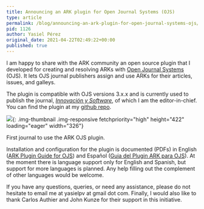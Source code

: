 ```yaml
---
title: Announcing an ARK plugin for Open Journal Systems (OJS)
type: article
permalink: /blog/announcing-an-ark-plugin-for-open-journal-systems-ojs/
pid: 1126
author: Yasiel Pérez
original_date: 2021-04-22T02:49:22+00:00
published: true
---
```


I am happy to share with the ARK community an open source plugin that I
developed for creating and resolving ARKs with [Open Journal Systems] (OJS).
It lets OJS journal publishers assign and use ARKs for their articles, issues,
and galleys.

The plugin is compatible with OJS versions 3.x.x and is currently used to
publish the journal, *[Innovación y Software]*, of which I am the
editor-in-chief. You can find the plugin at my [github repo].

![][1]{: .img-thumbnail .img-responsive fetchpriority="high" height="422" loading="eager" width="326"}

First journal to use the ARK OJS plugin.

Installation and configuration for the plugin is documented (PDFs) in English
([ARK Plugin Guide for OJS]) and Español ([Guia del Plugin ARK para OJS]). At
the moment there is language support only for English and Spanish, but support
for more languages is planned. Any help filling out the complement of other
languages would be welcome.

If you have any questions, queries, or need any assistance, please do not
hesitate to email me at yasielpv at gmail dot com. Finally, I would also like
to thank Carlos Authier and John Kunze for their support in this initiative.

[Open Journal Systems]: https://pkp.sfu.ca/ojs/
[Innovación y Software]: https://revistas.ulasalle.edu.pe/innosoft
[github repo]: https://github.com/yasielpv/pkp-ark-pubid
[1]: ../../assets/images/posts/2021-04-22-announcing-an-ark-plugin-for-open-journal-systems-ojs/innosoft.png
[ARK Plugin Guide for OJS]: https://github.com/yasielpv/pkp-ark-pubid/files/8398101/ARK.plugin.guide.for.OJS.pdf
[Guia del Plugin ARK para OJS]: https://github.com/yasielpv/pkp-ark-pubid/files/8398100/Guia.del.plugin.ARK.para.OJS.pdf
